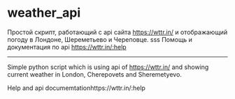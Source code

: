 # weather_api
Простой скрипт, работающий с api сайта https://wttr.in/ и отображающий погоду в Лондоне, Шереметьево и Череповце.
sss
Помощь и документация по api https://wttr.in/:help

____________________

Simple python script which is using api of https://wttr.in/ and showing current weather in London, Cherepovets and Sheremetyevo.

Help and api documemtationhttps://wttr.in/:help

